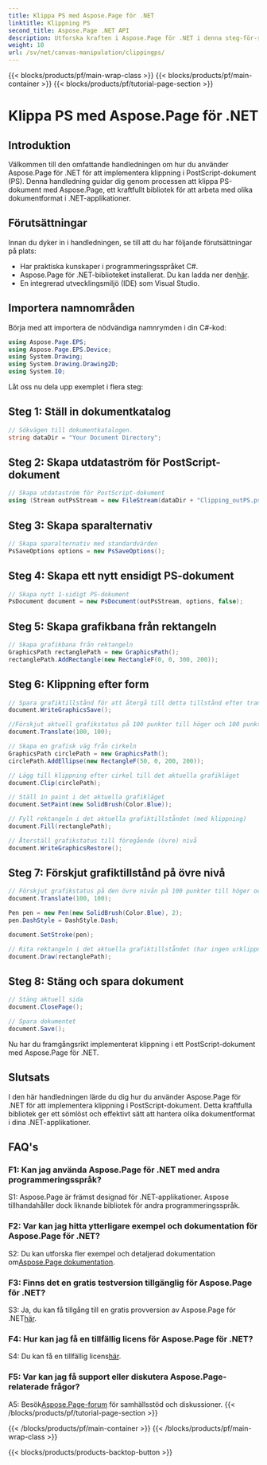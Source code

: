 ```yaml
---
title: Klippa PS med Aspose.Page för .NET
linktitle: Klippning PS
second_title: Aspose.Page .NET API
description: Utforska kraften i Aspose.Page för .NET i denna steg-för-steg handledning om att klippa PostScript-dokument. Lär dig att förbättra dina dokumentbehandlingsmöjligheter utan ansträngning.
weight: 10
url: /sv/net/canvas-manipulation/clippingps/
---
```


{{< blocks/products/pf/main-wrap-class >}}
{{< blocks/products/pf/main-container >}}
{{< blocks/products/pf/tutorial-page-section >}}

# Klippa PS med Aspose.Page för .NET

## Introduktion

Välkommen till den omfattande handledningen om hur du använder Aspose.Page för .NET för att implementera klippning i PostScript-dokument (PS). Denna handledning guidar dig genom processen att klippa PS-dokument med Aspose.Page, ett kraftfullt bibliotek för att arbeta med olika dokumentformat i .NET-applikationer.

## Förutsättningar

Innan du dyker in i handledningen, se till att du har följande förutsättningar på plats:

- Har praktiska kunskaper i programmeringsspråket C#.
-  Aspose.Page för .NET-biblioteket installerat. Du kan ladda ner den[här](https://releases.aspose.com/page/net/).
- En integrerad utvecklingsmiljö (IDE) som Visual Studio.

## Importera namnområden

Börja med att importera de nödvändiga namnrymden i din C#-kod:

```csharp
using Aspose.Page.EPS;
using Aspose.Page.EPS.Device;
using System.Drawing;
using System.Drawing.Drawing2D;
using System.IO;
```

Låt oss nu dela upp exemplet i flera steg:

## Steg 1: Ställ in dokumentkatalog

```csharp
// Sökvägen till dokumentkatalogen.
string dataDir = "Your Document Directory";
```

## Steg 2: Skapa utdataström för PostScript-dokument

```csharp
// Skapa utdataström för PostScript-dokument
using (Stream outPsStream = new FileStream(dataDir + "Clipping_outPS.ps", FileMode.Create))
```

## Steg 3: Skapa sparalternativ

```csharp
// Skapa sparalternativ med standardvärden
PsSaveOptions options = new PsSaveOptions();
```

## Steg 4: Skapa ett nytt ensidigt PS-dokument

```csharp
// Skapa nytt 1-sidigt PS-dokument
PsDocument document = new PsDocument(outPsStream, options, false);
```

## Steg 5: Skapa grafikbana från rektangeln

```csharp
// Skapa grafikbana från rektangeln
GraphicsPath rectanglePath = new GraphicsPath();
rectanglePath.AddRectangle(new RectangleF(0, 0, 300, 200));
```

## Steg 6: Klippning efter form

```csharp
// Spara grafiktillstånd för att återgå till detta tillstånd efter transformation
document.WriteGraphicsSave();

//Förskjut aktuell grafikstatus på 100 punkter till höger och 100 punkter till botten.
document.Translate(100, 100);

// Skapa en grafisk väg från cirkeln
GraphicsPath circlePath = new GraphicsPath();
circlePath.AddEllipse(new RectangleF(50, 0, 200, 200));

// Lägg till klippning efter cirkel till det aktuella grafikläget
document.Clip(circlePath);

// Ställ in paint i det aktuella grafikläget
document.SetPaint(new SolidBrush(Color.Blue));

// Fyll rektangeln i det aktuella grafiktillståndet (med klippning)
document.Fill(rectanglePath);

// Återställ grafikstatus till föregående (övre) nivå
document.WriteGraphicsRestore();
```

## Steg 7: Förskjut grafiktillstånd på övre nivå

```csharp
// Förskjut grafikstatus på den övre nivån på 100 punkter till höger och 100 punkter till botten.
document.Translate(100, 100);

Pen pen = new Pen(new SolidBrush(Color.Blue), 2);
pen.DashStyle = DashStyle.Dash;

document.SetStroke(pen);

// Rita rektangeln i det aktuella grafiktillståndet (har ingen urklippning) ovanför den klippta rektangeln
document.Draw(rectanglePath);
```

## Steg 8: Stäng och spara dokument

```csharp
// Stäng aktuell sida
document.ClosePage();

// Spara dokumentet
document.Save();
```

Nu har du framgångsrikt implementerat klippning i ett PostScript-dokument med Aspose.Page för .NET.

## Slutsats

I den här handledningen lärde du dig hur du använder Aspose.Page för .NET för att implementera klippning i PostScript-dokument. Detta kraftfulla bibliotek ger ett sömlöst och effektivt sätt att hantera olika dokumentformat i dina .NET-applikationer.

## FAQ's

### F1: Kan jag använda Aspose.Page för .NET med andra programmeringsspråk?

S1: Aspose.Page är främst designad för .NET-applikationer. Aspose tillhandahåller dock liknande bibliotek för andra programmeringsspråk.

### F2: Var kan jag hitta ytterligare exempel och dokumentation för Aspose.Page för .NET?

 S2: Du kan utforska fler exempel och detaljerad dokumentation om[Aspose.Page dokumentation](https://reference.aspose.com/page/net/).

### F3: Finns det en gratis testversion tillgänglig för Aspose.Page för .NET?

 S3: Ja, du kan få tillgång till en gratis provversion av Aspose.Page för .NET[här](https://releases.aspose.com/).

### F4: Hur kan jag få en tillfällig licens för Aspose.Page för .NET?

 S4: Du kan få en tillfällig licens[här](https://purchase.aspose.com/temporary-license/).

### F5: Var kan jag få support eller diskutera Aspose.Page-relaterade frågor?

 A5: Besök[Aspose.Page-forum](https://forum.aspose.com/c/page/39) för samhällsstöd och diskussioner.
{{< /blocks/products/pf/tutorial-page-section >}}

{{< /blocks/products/pf/main-container >}}
{{< /blocks/products/pf/main-wrap-class >}}

{{< blocks/products/products-backtop-button >}}
